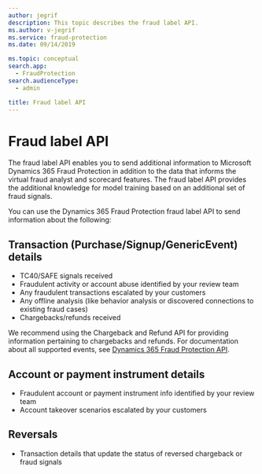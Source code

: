 ```yaml
---
author: jegrif
description: This topic describes the fraud label API.
ms.author: v-jegrif
ms.service: fraud-protection
ms.date: 09/14/2019

ms.topic: conceptual
search.app: 
  - FraudProtection
search.audienceType:
  - admin

title: Fraud label API
---
```


# Fraud label API

The fraud label API enables you to send additional information to Microsoft Dynamics 365 Fraud Protection in addition to the data that informs the virtual fraud analyst and scorecard features. The fraud label API provides the additional knowledge for model training based on an additional set of fraud signals.  

You can use the Dynamics 365 Fraud Protection fraud label API to send information about the following: 

## Transaction (Purchase/Signup/GenericEvent) details 
- TC40/SAFE signals received 
- Fraudulent activity or account abuse identified by your review team 
- Any fraudulent transactions escalated by your customers 
- Any offline analysis (like behavior analysis or discovered connections to existing fraud cases) 
- Chargebacks/refunds received 

We recommend using the Chargeback and Refund API for providing information pertaining to chargebacks and refunds. For documentation about all supported events, see <a href="https://go.microsoft.com/fwlink/?linkid=2084942">Dynamics 365 Fraud Protection API</a>.

## Account or payment instrument details 
- Fraudulent account or payment instrument info identified by your review team 
- Account takeover scenarios escalated by your customers 

## Reversals 
- Transaction details that update the status of reversed chargeback or fraud signals 

 
